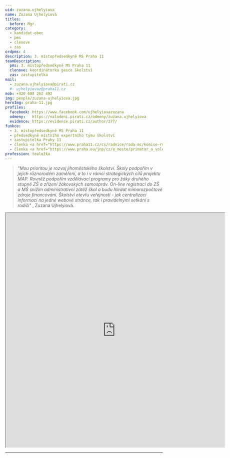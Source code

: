 ```yaml
---
uid: zuzana.ujhelyiova
name: Zuzana Ujhelyiová
titles:		
  before: Mgr. 	
category:
  - kandidat-obec
  - pms
  - clenove
  - zas
ordpms: 4
description: 3. místopředsedkyně MS Praha 11
teamDescription:
  pms: 3. místopředsedkyně MS Praha 11
  clenove: koordinátorka gesce školství
  zas: zastupitelka
mail:
  - zuzana.ujhelyiova@pirati.cz
  #- ujhelyiovaz@praha11.cz
mob: +420 608 262 492
img: people/zuzana-ujhelyiova.jpg
heroImg: praha-11.jpg
profiles:
  facebook: https://www.facebook.com/ujhelyiovazuzana
  odmeny:   https://nalodeni.pirati.cz/odmeny/zuzana.ujhelyiova
  evidence: https://evidence.pirati.cz/author/277/
funkce:
  - 3. místopředsedkyně MS Praha 11
  - předsedkyně místního expertního týmu školství
  - zastupitelka Prahy 11
  - členka <a href="https://www.praha11.cz/cs/radnice/rada-mc/komise-rmc/komise-pro-vychovu-vzdelavani-a-narodnostni-mensiny.html">Komise pro výchovu, vzdělávání a národnostní menšiny</a>
  - členka <a href="https://www.praha.eu/jnp/cz/o_meste/primator_a_volene_organy/rada/komise_rady/index.html?commissionId=35384">Komise pro školskou infrastrukturu HMP</a>
profession: teoložka
---
```



>*"Mou prioritou je rozvoj jihoměstského školství. Školy podpořím v jejich různorodém zaměření, a to i v rámci strategických cílů projektu MAP. Rovněž podpořím vzdělávací programy pro žáky druhého stupně ZŠ a zřízení žákovských samospráv. On-line registrací do ZŠ a MŠ snížím administrativní zátěž škol a budu hledat mimorozpočtové zdroje financování. Školství otevřu veřejnosti - jak centralizací informací na jedné webové stránce, tak i pravidelnými setkání s rodiči"* , Zuzana Ujhelyiová.


<iframe width="700" height="750" src="https://calendar.google.com/calendar/u/0/embed?src=80pl8p1mv39g3gljau4l4qfu9o@group.calendar.google.com&ctz=Europe/Prague"></iframe>

---
